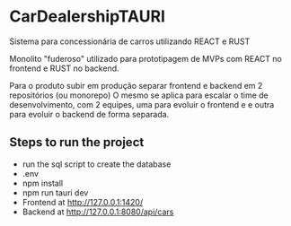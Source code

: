 # CarDealershipTAURI
Sistema para concessionária de carros utilizando REACT e RUST

Monolito "fuderoso" utilizado para prototipagem de MVPs com REACT no frontend e RUST no backend.

Para o produto subir em produção separar frontend e backend em 2 repositórios (ou monorepo)
O mesmo se aplica para escalar o time de desenvolvimento, com 2 equipes, uma para evoluir o frontend e e outra para evoluir o backend de forma separada.

## Steps to run the project
- run the sql script to create the database
- .env
- npm install
- npm run tauri dev
- Frontend at http://127.0.0.1:1420/
- Backend at http://127.0.0.1:8080/api/cars
